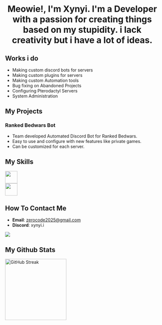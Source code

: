 <h1 align="center">Meowie!, I'm Xynyi. I'm a Developer with a passion for creating things based on my stupidity. i lack creativity but i have a lot of ideas. </h1>

## Works i do
- Making custom discord bots for servers
- Making custom plugins for servers
- Making custom Automation tools
- Bug fixing on Abandoned Projects
- Configuring Pterodactyl Servers
- System Administration

## My Projects
### Ranked Bedwars Bot
- Team developed Automated Discord Bot for Ranked Bedwars.
- Easy to use and configure with new features like private games.
- Can be customized for each server.

## My Skills
<a href="https://skillicons.dev">
  <img height=40 src="https://skillicons.dev/icons?i=js,nodejs,java,python,html,css" />
  <br />
  <img height=40 src="https://skillicons.dev/icons?i=aws,git,github,vscode,idea,mysql,mongodb" />
</a>

## How To Contact Me
- **Email**: zerocode2025@gmail.com
- **Discord**: xynyi.i
<a href="https://discord.com/users/711883282886819951">
  <img src="https://lanyard.cnrad.dev/api/711883282886819951?showDisplayName=true&idleMessage=Doin'%20nothing%20special%20rn%20:P">
</a>

## My Github Stats
<a href="https://git.io/streak-stats">
  <picture>
    <source
      srcset="https://streak-stats.demolab.com?user=littlegiqnt&theme=tokyonight"
      media="(prefers-color-scheme: dark)"
    />
    <source
      srcset="https://streak-stats.demolab.com?user=littlegiqnt"
      media="(prefers-color-scheme: light), (prefers-color-scheme: no-preference)"
    />
    <img height=200 alt="GitHub Streak" />
  </picture>
</a>
